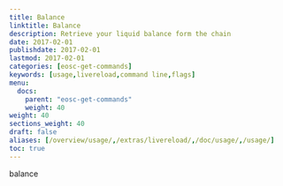 ```yaml
---
title: Balance
linktitle: Balance
description: Retrieve your liquid balance form the chain
date: 2017-02-01
publishdate: 2017-02-01
lastmod: 2017-02-01
categories: [eosc-get-commands]
keywords: [usage,livereload,command line,flags]
menu:
  docs:
    parent: "eosc-get-commands"
    weight: 40
weight: 40
sections_weight: 40
draft: false
aliases: [/overview/usage/,/extras/livereload/,/doc/usage/,/usage/]
toc: true
---
```


balance
